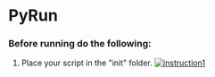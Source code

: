 # PyRun
### Before running do the following:
1. Place your script in the "init" folder.
<a href="https://imgbb.com/"><img src="https://i.ibb.co/LJSNQJ6/instruction1.png" alt="instruction1" border="0"></a>
